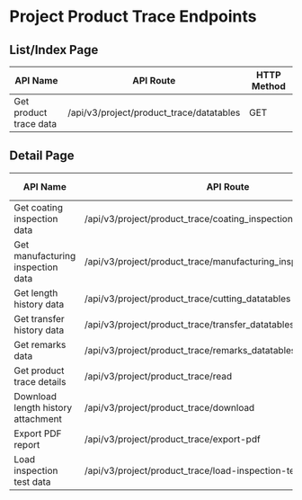 # Project Product Trace Endpoints

## List/Index Page

| API Name | API Route | HTTP Method |
|----------|-----------|-------------|
| Get product trace data | /api/v3/project/product_trace/datatables | GET |

## Detail Page

| API Name | API Route | HTTP Method |
|----------|-----------|-------------|
| Get coating inspection data | /api/v3/project/product_trace/coating_inspection_datatables | GET |
| Get manufacturing inspection data | /api/v3/project/product_trace/manufacturing_inspection_datatables | GET |
| Get length history data | /api/v3/project/product_trace/cutting_datatables | GET |
| Get transfer history data | /api/v3/project/product_trace/transfer_datatables | GET |
| Get remarks data | /api/v3/project/product_trace/remarks_datatables | GET |
| Get product trace details | /api/v3/project/product_trace/read | GET |
| Download length history attachment | /api/v3/project/product_trace/download | GET |
| Export PDF report | /api/v3/project/product_trace/export-pdf | GET |
| Load inspection test data | /api/v3/project/product_trace/load-inspection-test | GET |
